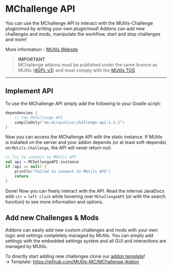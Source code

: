 # MChallenge API
You can use the MChallenge API to interact with the MUtils-Challenge plugin/mod by writing your own plugin/mod!
Addons can add new challenges and mods, manipulate the workflow, start and stop challenges and more!

More information - [MUtils Website](https://mutils.net)

> **IMPORTANT**<br>
> MChallenge addons must be published under the same licence as MUtils ([AGPL v3](https://www.gnu.org/licenses/agpl-3.0.en.html)) and must comply with the [MUtils TOS](https://mutils.net/legal/tos)

---
## Implement API
To use the MChallenge API simply add the following to your Gradle script:
````kotlin
dependencies {
    // The MChallenge API
    compileOnly("de.miraculixx:challenge-api:1.2.1")
}
````
Now you can access the MChallenge API with the static instance. If MUtils is installed on the server and your addon depends (or at least soft-depends) on ``MUtils-Challenge``, the API will never return null.
````kotlin
// Try to connect to MUtils API
val api = MChallengeAPI.instance
if (api == null) {
    println("Failed to connect to MUtils API")
    return
}
````
Done! Now you can freely interact with the API. Read the internal JavaDocs with ``ctr`` + `left click` while hovering over `MChallengeAPI` (or with the search function) to see more information and options.

## Add new Challenges & Mods
Addons can easily add new custom challenges and mods with your own logic and settings completely managed by MUtils.
You can simply add settings with the embedded settings system and all GUI and interactions are managed by MUtils.

To directly start adding new challenges clone our [addon template](https://github.com/MUtils-MC/MChallenge-Addon)!
<br>-> Template: https://github.com/MUtils-MC/MChallenge-Addon